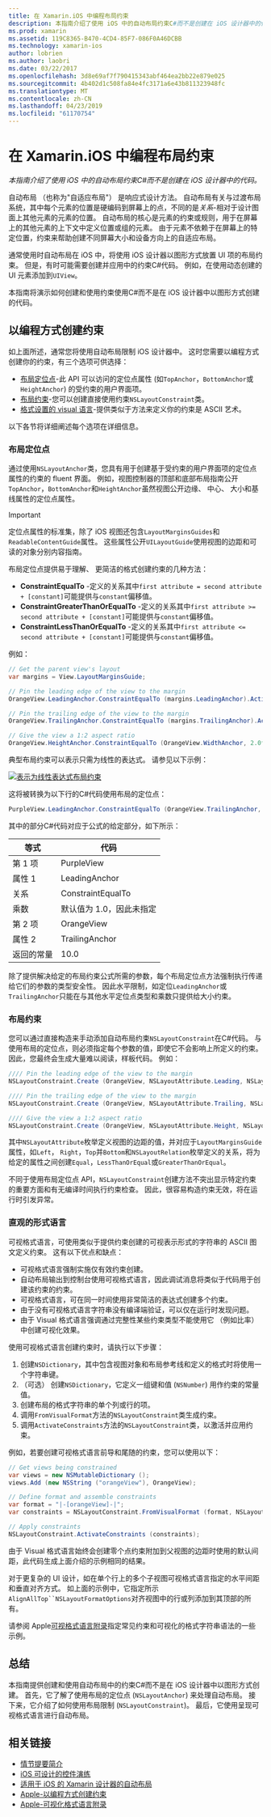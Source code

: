 ```yaml
---
title: 在 Xamarin.iOS 中编程布局约束
description: 本指南介绍了使用 iOS 中的自动布局约束C#而不是创建在 iOS 设计器中的代码。
ms.prod: xamarin
ms.assetid: 119C8365-B470-4CD4-85F7-086F0A46DCBB
ms.technology: xamarin-ios
author: lobrien
ms.author: laobri
ms.date: 03/22/2017
ms.openlocfilehash: 3d8e69af7f790415343abf464ea2bb22e879e025
ms.sourcegitcommit: 4b402d1c508fa84e4fc3171a6e43b811323948fc
ms.translationtype: MT
ms.contentlocale: zh-CN
ms.lasthandoff: 04/23/2019
ms.locfileid: "61170754"
---
```

# <a name="programmatic-layout-constraints-in-xamarinios"></a>在 Xamarin.iOS 中编程布局约束

_本指南介绍了使用 iOS 中的自动布局约束C#而不是创建在 iOS 设计器中的代码。_

自动布局 （也称为"自适应布局"） 是响应式设计方法。 自动布局有关与过渡布局系统，其中每个元素的位置是硬编码到屏幕上的点，不同的是*关系*-相对于设计图面上其他元素的元素的位置。 自动布局的核心是元素的约束或规则，用于在屏幕上的其他元素的上下文中定义位置或组的元素。 由于元素不依赖于在屏幕上的特定位置，约束来帮助创建不同屏幕大小和设备方向上的自适应布局。

通常使用时自动布局在 iOS 中，将使用 iOS 设计器以图形方式放置 UI 项的布局约束。 但是，有时可能需要创建并应用中的约束C#代码。 例如，在使用动态创建的 UI 元素添加到`UIView`。

本指南将演示如何创建和使用约束使用C#而不是在 iOS 设计器中以图形方式创建的代码。

<a name="Creating-Constraints-Programmatically" />

## <a name="creating-constraints-programmatically"></a>以编程方式创建约束

如上面所述，通常您将使用自动布局限制 iOS 设计器中。 这时您需要以编程方式创建你的约束，有三个选项可供选择：

* [布局定位点](#Layout-Anchors)-此 API 可以访问的定位点属性 (如`TopAnchor`，`BottomAnchor`或`HeightAnchor`) 的受约束的用户界面项。
* [布局约束](#Layout-Constraints)-您可以创建直接使用约束`NSLayoutConstraint`类。
* [格式设置的 visual 语言](#Visual-Format-Language)-提供类似于方法来定义你的约束是 ASCII 艺术。

以下各节将详细阐述每个选项在详细信息。

<a name="Layout-Anchors" />

### <a name="layout-anchors"></a>布局定位点

通过使用`NSLayoutAnchor`类，您具有用于创建基于受约束的用户界面项的定位点属性的约束的 fluent 界面。 例如，视图控制器的顶部和底部布局指南公开`TopAnchor`，`BottomAnchor`和`HeightAnchor`虽然视图公开边缘、 中心、 大小和基线属性的定位点属性。

> [!IMPORTANT]
> 定位点属性的标准集，除了 iOS 视图还包含`LayoutMarginsGuides`和`ReadableContentGuide`属性。 这些属性公开`UILayoutGuide`使用视图的边距和可读的对象分别内容指南。

布局定位点提供易于理解、 更简洁的格式创建约束的几种方法：

- **ConstraintEqualTo** -定义的关系其中`first attribute = second attribute + [constant]`可能提供与`constant`偏移值。
- **ConstraintGreaterThanOrEqualTo** -定义的关系其中`first attribute >= second attribute + [constant]`可能提供与`constant`偏移值。
- **ConstraintLessThanOrEqualTo** -定义的关系其中`first attribute <= second attribute + [constant]`可能提供与`constant`偏移值。

例如：

```csharp
// Get the parent view's layout
var margins = View.LayoutMarginsGuide;

// Pin the leading edge of the view to the margin
OrangeView.LeadingAnchor.ConstraintEqualTo (margins.LeadingAnchor).Active = true;

// Pin the trailing edge of the view to the margin
OrangeView.TrailingAnchor.ConstraintEqualTo (margins.TrailingAnchor).Active = true;

// Give the view a 1:2 aspect ratio
OrangeView.HeightAnchor.ConstraintEqualTo (OrangeView.WidthAnchor, 2.0f);
```

典型布局约束可以表示只需为线性的表达式。 请参见以下示例：

[![](programmatic-layout-constraints-images/graph01.png "表示为线性表达式布局约束")](programmatic-layout-constraints-images/graph01.png#lightbox)

这将被转换为以下行的C#代码使用布局的定位点：

```csharp
PurpleView.LeadingAnchor.ConstraintEqualTo (OrangeView.TrailingAnchor, 10).Active = true; 
```

其中的部分C#代码对应于公式的给定部分，如下所示：

|等式|代码|
|---|---|
|第 1 项|PurpleView|
|属性 1|LeadingAnchor|
|关系|ConstraintEqualTo|
|乘数|默认值为 1.0，因此未指定|
|第 2 项|OrangeView|
|属性 2|TrailingAnchor|
|返回的常量|10.0|

除了提供解决给定的布局约束公式所需的参数，每个布局定位点方法强制执行传递给它们的参数的类型安全性。 因此水平限制，如定位`LeadingAnchor`或`TrailingAnchor`只能在与其他水平定位点类型和乘数只提供给大小约束。

<a name="Layout-Constraints" />

### <a name="layout-constraints"></a>布局约束

您可以通过直接构造来手动添加自动布局约束`NSLayoutConstraint`在C#代码。 与使用布局的定位点，则必须指定每个参数的值，即使它不会影响上所定义的约束。 因此，您最终会生成大量难以阅读，样板代码。 例如：

```csharp
//// Pin the leading edge of the view to the margin
NSLayoutConstraint.Create (OrangeView, NSLayoutAttribute.Leading, NSLayoutRelation.Equal, View, NSLayoutAttribute.LeadingMargin, 1.0f, 0.0f).Active = true;

//// Pin the trailing edge of the view to the margin
NSLayoutConstraint.Create (OrangeView, NSLayoutAttribute.Trailing, NSLayoutRelation.Equal, View, NSLayoutAttribute.TrailingMargin, 1.0f, 0.0f).Active = true;

//// Give the view a 1:2 aspect ratio
NSLayoutConstraint.Create (OrangeView, NSLayoutAttribute.Height, NSLayoutRelation.Equal, OrangeView, NSLayoutAttribute.Width, 2.0f, 0.0f).Active = true;
```

其中`NSLayoutAttribute`枚举定义视图的边距的值，并对应于`LayoutMarginsGuide`属性，如`Left`， `Right`，`Top`并`Bottom`和`NSLayoutRelation`枚举定义的关系，将为给定的属性之间创建`Equal`，`LessThanOrEqual`或`GreaterThanOrEqual`。

不同于使用布局定位点 API，`NSLayoutConstraint`创建方法不突出显示特定约束的重要方面和有无编译时间执行约束检查。 因此，很容易构造约束无效，将在运行时引发异常。

<a name="Visual-Format-Language" />

### <a name="visual-format-language"></a>直观的形式语言

可视格式语言，可使用类似于提供约束创建的可视表示形式的字符串的 ASCII 图文定义约束。 这有以下优点和缺点：

- 可视格式语言强制实施仅有效约束创建。
 - 自动布局输出到控制台使用可视格式语言，因此调试消息将类似于代码用于创建该约束的约束。
 - 可视格式语言，可在同一时间使用非常简洁的表达式创建多个约束。
 - 由于没有可视格式语言字符串没有编译端验证，可以仅在运行时发现问题。
 - 由于 Visual 格式语言强调通过完整性某些约束类型不能使用它 （例如比率） 中创建可视化效果。

使用可视格式语言创建约束时，请执行以下步骤：

1. 创建`NSDictionary`，其中包含视图对象和布局参考线和定义的格式时将使用一个字符串键。
2. （可选） 创建`NSDictionary`，它定义一组键和值 (`NSNumber`) 用作约束的常量值。
3. 创建布局的格式字符串的单个列或行的项。
4. 调用`FromVisualFormat`方法的`NSLayoutConstraint`类生成约束。
5. 调用`ActivateConstraints`方法的`NSLayoutConstraint`类，以激活并应用约束。

例如，若要创建可视格式语言前导和尾随的约束，您可以使用以下：

```csharp
// Get views being constrained
var views = new NSMutableDictionary (); 
views.Add (new NSString ("orangeView"), OrangeView);

// Define format and assemble constraints
var format = "|-[orangeView]-|";
var constraints = NSLayoutConstraint.FromVisualFormat (format, NSLayoutFormatOptions.AlignAllTop, null, views);

// Apply constraints
NSLayoutConstraint.ActivateConstraints (constraints);
```

由于 Visual 格式语言始终会创建零个点约束附加到父视图的边距时使用的默认间距，此代码生成上面介绍的示例相同的结果。

对于更复杂的 UI 设计，如在单个行上的多个子视图可视格式语言指定的水平间距和垂直对齐方式。 如上面的示例中，它指定所示`AlignAllTop``NSLayoutFormatOptions`对齐视图中的行或列添加到其顶部的所有。

请参阅 Apple[可视格式语言附录](https://developer.apple.com/library/ios/documentation/UserExperience/Conceptual/AutolayoutPG/VisualFormatLanguage.html#//apple_ref/doc/uid/TP40010853-CH27-SW1)指定常见约束和可视化的格式字符串语法的一些示例。

<a name="Summary" />

## <a name="summary"></a>总结

本指南提供创建和使用自动布局中的约束C#而不是在 iOS 设计器中以图形方式创建。 首先，它了解了使用布局的定位点 (`NSLayoutAnchor`) 来处理自动布局。 接下来，它介绍了如何使用布局限制 (`NSLayoutConstraint`)。 最后，它使用呈现可视格式语言进行自动布局。

## <a name="related-links"></a>相关链接

- [情节提要简介](~/ios/user-interface/storyboards/index.md)
- [iOS 可设计的控件演练](~/ios/user-interface/designer/ios-designable-controls-walkthrough.md)
- [适用于 iOS 的 Xamarin 设计器的自动布局](~/ios/user-interface/designer/designer-auto-layout.md#modifying-in-code)
- [Apple-以编程方式创建约束](https://developer.apple.com/library/ios/documentation/UserExperience/Conceptual/AutolayoutPG/ProgrammaticallyCreatingConstraints.html#//apple_ref/doc/uid/TP40010853-CH16-SW1)
- [Apple-可视化格式语言附录](https://developer.apple.com/library/ios/documentation/UserExperience/Conceptual/AutolayoutPG/VisualFormatLanguage.html#//apple_ref/doc/uid/TP40010853-CH27-SW1)
